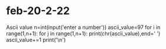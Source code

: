 # feb-20-2-22
Ascii value 
n=int(input('enter a number'))
ascii_value=97
for i in range(1,n+1):
    for j in range(1,n+1):
        print(chr(ascii_value),end=' ')
        ascii_value+=1
    print('\n')
